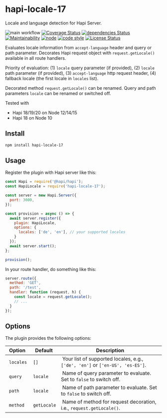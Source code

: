 # hapi-locale-17

Locale and language detection for Hapi Server.

![main workflow](https://github.com/funny-bytes/hapi-locale-17/actions/workflows/main.yml/badge.svg)
[![Coverage Status](https://coveralls.io/repos/github/funny-bytes/hapi-locale-17/badge.svg)](https://coveralls.io/github/funny-bytes/hapi-locale-17)
[![dependencies Status](https://david-dm.org/funny-bytes/hapi-locale-17/status.svg)](https://david-dm.org/funny-bytes/hapi-locale-17)
[![Maintainability](https://api.codeclimate.com/v1/badges/2b21f79b2657870c146f/maintainability)](https://codeclimate.com/github/funny-bytes/hapi-locale-17/maintainability)
[![node](https://img.shields.io/node/v/hapi-locale-17.svg)]()
[![code style](https://img.shields.io/badge/code_style-airbnb-brightgreen.svg)](https://github.com/airbnb/javascript)
[![License Status](http://img.shields.io/npm/l/hapi-locale-17.svg)]()

Evaluates locale information from `accept-language` header and query or path parameter.
Decorates Hapi request object with `request.getLocale()` available in all route handlers.

Priority of evaluation:
(1) `locale` query parameter (if provided),
(2) `locale` path parameter (if provided),
(3) `accept-language` http request header,
(4) fallback locale (the first locale in `locales` list).

Decorated method `request.getLocale()` can be renamed.
Query and path parameters `locale` can be renamed or switched off.

Tested with

* Hapi 18/19/20 on Node 12/14/15
* Hapi 18 on Node 10

## Install

```bash
npm install hapi-locale-17
```

## Usage

Register the plugin with Hapi server like this:

```js
const Hapi = require('@hapi/hapi');
const HapiLocale = require('hapi-locale-17');

const server = new Hapi.Server({
  port: 3000,
});

const provision = async () => {
  await server.register({
    plugin: HapiLocale,
    options: {
      locales: ['de', 'en'], // your supported locales
    }
  });
  await server.start();
};

provision();
```

In your route handler, do something like this:

```js
server.route({
  method: 'GET',
  path: '/test',
  handler: function (request, h) {
    const locale = request.getLocale();
    // ...
  }
});
```

## Options

The plugin provides the following options:

| Option    | Default     | Description |
|-----------|-------------|-------------|
| `locales` | `[]`        | Your list of supported locales, e.g., `['de', 'en']` or `['en-US', 'es-ES']`. |
| `query`   | `locale`    | Name of query parameter to evaluate. Set to `false` to switch off. |
| `path`    | `locale`    | Name of path parameter to evaluate. Set to `false` to switch off. |
| `method`  | `getLocale` | Name of method for request decoration, i.e., `request.getLocale()`. |
